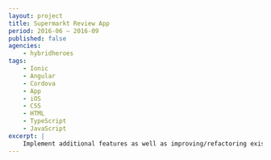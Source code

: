 ```yaml
---
layout: project
title: Supermarkt Review App
period: 2016-06 – 2016-09
published: false
agencies:
    - hybridheroes
tags:
    - Ionic
    - Angular
    - Cordova
    - App
    - iOS
    - CSS
    - HTML
    - TypeScript
    - JavaScript
excerpt: |
    Implement additional features as well as improving/refactoring existing code of an ionic/angular application targeting iOS mobile devices using TypeScript and JavaScript.
---
```

